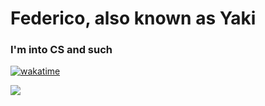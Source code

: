 <h1 >
  Federico, also known as Yaki
</h1>
<h3>I'm into CS and such</h3>

[![wakatime](https://wakatime.com/badge/user/762da01d-e809-4730-9d6e-3b51119f5363.svg)](https://wakatime.com/@762da01d-e809-4730-9d6e-3b51119f5363)

<a href="https://wakatime.com"><img src="https://wakatime.com/share/@Yaki/b451c9de-bccf-4f69-a737-448b6cf29014.png" /></a>
